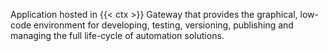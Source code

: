 Application hosted in {{< ctx >}} Gateway that provides the graphical, low-code environment for developing, testing, versioning, publishing and managing the full life-cycle of automation solutions.